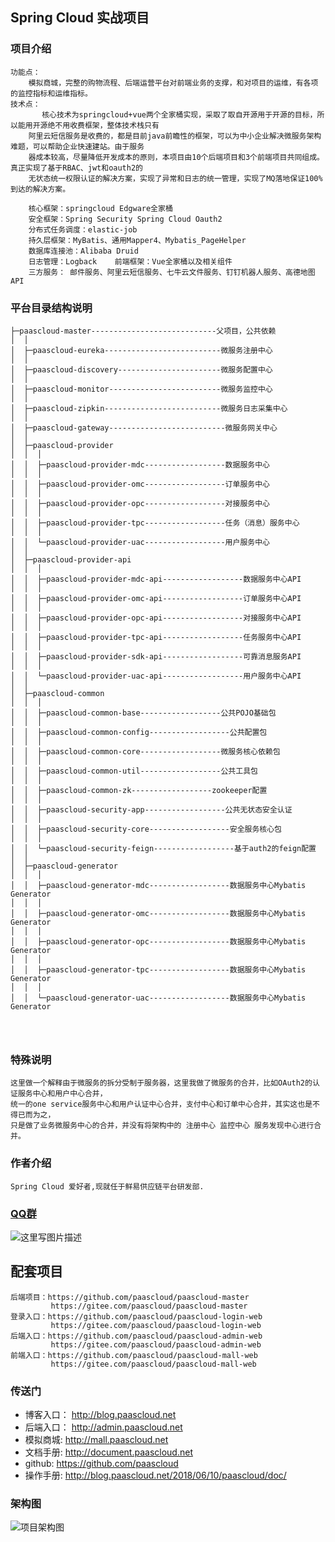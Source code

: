 ## Spring Cloud 实战项目

### 项目介绍
```
功能点：
    模拟商城，完整的购物流程、后端运营平台对前端业务的支撑，和对项目的运维，有各项的监控指标和运维指标。
技术点：
       核心技术为springcloud+vue两个全家桶实现，采取了取自开源用于开源的目标，所以能用开源绝不用收费框架，整体技术栈只有
    阿里云短信服务是收费的，都是目前java前瞻性的框架，可以为中小企业解决微服务架构难题，可以帮助企业快速建站。由于服务
    器成本较高，尽量降低开发成本的原则，本项目由10个后端项目和3个前端项目共同组成。真正实现了基于RBAC、jwt和oauth2的
    无状态统一权限认证的解决方案，实现了异常和日志的统一管理，实现了MQ落地保证100%到达的解决方案。
	
	核心框架：springcloud Edgware全家桶
	安全框架：Spring Security Spring Cloud Oauth2
	分布式任务调度：elastic-job
	持久层框架：MyBatis、通用Mapper4、Mybatis_PageHelper
	数据库连接池：Alibaba Druid
	日志管理：Logback	前端框架：Vue全家桶以及相关组件
	三方服务： 邮件服务、阿里云短信服务、七牛云文件服务、钉钉机器人服务、高德地图API
```
### 平台目录结构说明


```
├─paascloud-master----------------------------父项目，公共依赖
│  │
│  ├─paascloud-eureka--------------------------微服务注册中心
│  │
│  ├─paascloud-discovery-----------------------微服务配置中心
│  │
│  ├─paascloud-monitor-------------------------微服务监控中心
│  │
│  ├─paascloud-zipkin--------------------------微服务日志采集中心
│  │
│  ├─paascloud-gateway--------------------------微服务网关中心
│  │
│  ├─paascloud-provider
│  │  │
│  │  ├─paascloud-provider-mdc------------------数据服务中心
│  │  │
│  │  ├─paascloud-provider-omc------------------订单服务中心
│  │  │
│  │  ├─paascloud-provider-opc------------------对接服务中心
│  │  │
│  │  ├─paascloud-provider-tpc------------------任务（消息）服务中心
│  │  │
│  │  └─paascloud-provider-uac------------------用户服务中心
│  │
│  ├─paascloud-provider-api
│  │  │
│  │  ├─paascloud-provider-mdc-api------------------数据服务中心API
│  │  │
│  │  ├─paascloud-provider-omc-api------------------订单服务中心API
│  │  │
│  │  ├─paascloud-provider-opc-api------------------对接服务中心API
│  │  │
│  │  ├─paascloud-provider-tpc-api------------------任务服务中心API
│  │  │
│  │  ├─paascloud-provider-sdk-api------------------可靠消息服务API
│  │  │
│  │  └─paascloud-provider-uac-api------------------用户服务中心API
│  │
│  ├─paascloud-common
│  │  │
│  │  ├─paascloud-common-base------------------公共POJO基础包
│  │  │
│  │  ├─paascloud-common-config------------------公共配置包
│  │  │
│  │  ├─paascloud-common-core------------------微服务核心依赖包
│  │  │
│  │  ├─paascloud-common-util------------------公共工具包
│  │  │
│  │  ├─paascloud-common-zk------------------zookeeper配置
│  │  │
│  │  ├─paascloud-security-app------------------公共无状态安全认证
│  │  │
│  │  ├─paascloud-security-core------------------安全服务核心包
│  │  │
│  │  └─paascloud-security-feign------------------基于auth2的feign配置
│  │
│  ├─paascloud-generator
│  │  │
│  │  ├─paascloud-generator-mdc------------------数据服务中心Mybatis Generator
│  │  │
│  │  ├─paascloud-generator-omc------------------数据服务中心Mybatis Generator
│  │  │
│  │  ├─paascloud-generator-opc------------------数据服务中心Mybatis Generator
│  │  │
│  │  ├─paascloud-generator-tpc------------------数据服务中心Mybatis Generator
│  │  │
│  │  └─paascloud-generator-uac------------------数据服务中心Mybatis Generator




```


### 特殊说明


```
这里做一个解释由于微服务的拆分受制于服务器，这里我做了微服务的合并，比如OAuth2的认证服务中心和用户中心合并，
统一的one service服务中心和用户认证中心合并，支付中心和订单中心合并，其实这也是不得已而为之，
只是做了业务微服务中心的合并，并没有将架构中的 注册中心 监控中心 服务发现中心进行合并。
```


### 作者介绍

```
Spring Cloud 爱好者,现就任于鲜易供应链平台研发部.
```

### [QQ群](//shang.qq.com/wpa/qunwpa?idkey=d09a293bcef98e6b5348dfbb3f4587eb80f81bbef3449b250921582cc3c7b3df)
 
 ![这里写图片描述](http://img.paascloud.net/paascloud/doc/paascloud-qq-qun.png)


## 配套项目

```
后端项目：https://github.com/paascloud/paascloud-master 
         https://gitee.com/paascloud/paascloud-master
登录入口：https://github.com/paascloud/paascloud-login-web
         https://gitee.com/paascloud/paascloud-login-web
后端入口：https://github.com/paascloud/paascloud-admin-web
         https://gitee.com/paascloud/paascloud-admin-web
前端入口：https://github.com/paascloud/paascloud-mall-web
         https://gitee.com/paascloud/paascloud-mall-web
```

### 传送门
- 博客入口： http://blog.paascloud.net
- 后端入口： http://admin.paascloud.net
- 模拟商城: http://mall.paascloud.net
- 文档手册: http://document.paascloud.net
- github: https://github.com/paascloud
- 操作手册: http://blog.paascloud.net/2018/06/10/paascloud/doc/

### 架构图

![项目架构图](http://img.paascloud.net/paascloud/doc/paascloud-project.png)







